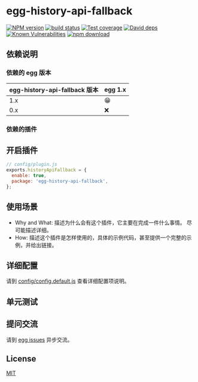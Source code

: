 # egg-history-api-fallback

[![NPM version][npm-image]][npm-url]
[![build status][travis-image]][travis-url]
[![Test coverage][codecov-image]][codecov-url]
[![David deps][david-image]][david-url]
[![Known Vulnerabilities][snyk-image]][snyk-url]
[![npm download][download-image]][download-url]

[npm-image]: https://img.shields.io/npm/v/egg-history-api-fallback.svg?style=flat-square
[npm-url]: https://npmjs.org/package/egg-history-api-fallback
[travis-image]: https://img.shields.io/travis/eggjs/egg-history-api-fallback.svg?style=flat-square
[travis-url]: https://travis-ci.org/eggjs/egg-history-api-fallback
[codecov-image]: https://img.shields.io/codecov/c/github/eggjs/egg-history-api-fallback.svg?style=flat-square
[codecov-url]: https://codecov.io/github/eggjs/egg-history-api-fallback?branch=master
[david-image]: https://img.shields.io/david/eggjs/egg-history-api-fallback.svg?style=flat-square
[david-url]: https://david-dm.org/eggjs/egg-history-api-fallback
[snyk-image]: https://snyk.io/test/npm/egg-history-api-fallback/badge.svg?style=flat-square
[snyk-url]: https://snyk.io/test/npm/egg-history-api-fallback
[download-image]: https://img.shields.io/npm/dm/egg-history-api-fallback.svg?style=flat-square
[download-url]: https://npmjs.org/package/egg-history-api-fallback

<!--
Description here.
-->

## 依赖说明

### 依赖的 egg 版本

egg-history-api-fallback 版本 | egg 1.x
--- | ---
1.x | 😁
0.x | ❌

### 依赖的插件
<!--

如果有依赖其它插件，请在这里特别说明。如

- security
- multipart

-->

## 开启插件

```js
// config/plugin.js
exports.historyApiFallback = {
  enable: true,
  package: 'egg-history-api-fallback',
};
```

## 使用场景

- Why and What: 描述为什么会有这个插件，它主要在完成一件什么事情。
尽可能描述详细。
- How: 描述这个插件是怎样使用的，具体的示例代码，甚至提供一个完整的示例，并给出链接。

## 详细配置

请到 [config/config.default.js](config/config.default.js) 查看详细配置项说明。

## 单元测试

<!-- 描述如何在单元测试中使用此插件，例如 schedule 如何触发。无则省略。-->

## 提问交流

请到 [egg issues](https://github.com/eggjs/egg/issues) 异步交流。

## License

[MIT](LICENSE)
